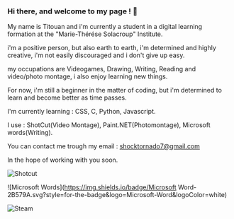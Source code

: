### Hi there, and welcome to my page ! 👋

My name is Titouan and i'm currently a student in a digital learning formation at the "Marie-Thérése Solacroup" Institute.

i'm a positive person, but also earth to earth, i'm determined and highly creative, i'm not easily discouraged and i don't give up easy.

my occupations are Videogames, Drawing, Writing, Reading and video/photo montage, i also enjoy learning new things.
 
For now, i'm still a beginner in the matter of coding, but i'm determined to learn and become better as time passes.

I'm currently learning : CSS, C, Python, Javascript.

I use : ShotCut(Video Montage), Paint.NET(Photomontage), Microsoft words(Writing).

You can contact me trough my email :
shocktornado7@gmail.com

In the hope of working with you soon.

![Shotcut](https://img.shields.io/badge/Shotcut-115C77.svg?style=for-the-badge&logo=Shotcut&logoColor=white)

![Microsoft Words](https://img.shields.io/badge/Microsoft Word-2B579A.svg?style=for-the-badge&logo=Microsoft-Word&logoColor=white)

![Steam](https://img.shields.io/badge/Steam-000000.svg?style=for-the-badge&logo=Steam&logoColor=white)

